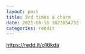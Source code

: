 ```yaml
--- 
layout: post 
title: 3rd times a charm 
date: 2021-06-16 1623854732 
categories: reddit 
--- 
```

https://redd.it/o16kda